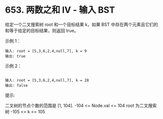 # 653. 两数之和 IV - 输入 BST
给定一个二叉搜索树 root 和一个目标结果 k，如果 BST 中存在两个元素且它们的和等于给定的目标结果，则返回 true。


示例 1：

```
输入: root = [5,3,6,2,4,null,7], k = 9
输出: true
```
示例 2：
```

输入: root = [5,3,6,2,4,null,7], k = 28
输出: false
``` 

提示:

二叉树的节点个数的范围是  [1, 104].
-104 <= Node.val <= 104
root 为二叉搜索树
-105 <= k <= 105
